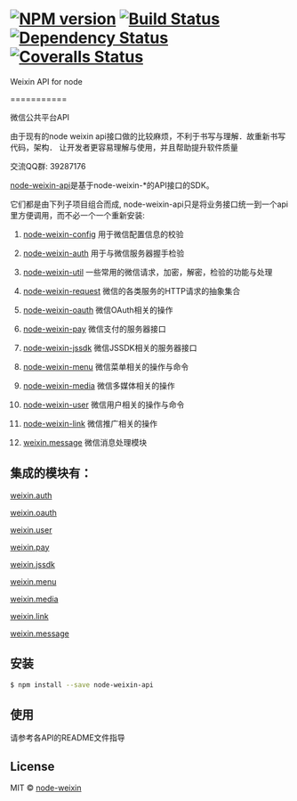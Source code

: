 #  [![NPM version][npm-image]][npm-url] [![Build Status][travis-image]][travis-url] [![Dependency Status][daviddm-image]][daviddm-url] [![Coveralls Status][coveralls-image]][coveralls-url]

Weixin API for node

===========

微信公共平台API

由于现有的node weixin api接口做的比较麻烦，不利于书写与理解．故重新书写代码，架构．
让开发者更容易理解与使用，并且帮助提升软件质量

交流QQ群: 39287176

[node-weixin-api](https://github.com/node-weixin/node-weixin-api)是基于node-weixin-*的API接口的SDK。

 它们都是由下列子项目组合而成, node-weixin-api只是将业务接口统一到一个api里方便调用，而不必一个一个重新安装:

 1. [node-weixin-config](https://github.com/node-weixin/node-weixin-config)
    用于微信配置信息的校验

 2. [node-weixin-auth](https://github.com/node-weixin/node-weixin-auth)
    用于与微信服务器握手检验

 3. [node-weixin-util](https://github.com/node-weixin/node-weixin-util)
    一些常用的微信请求，加密，解密，检验的功能与处理

 4. [node-weixin-request](https://github.com/node-weixin/node-weixin-request)
    微信的各类服务的HTTP请求的抽象集合

 5. [node-weixin-oauth](https://github.com/node-weixin/node-weixin-oauth)
    微信OAuth相关的操作

 6. [node-weixin-pay](https://github.com/node-weixin/node-weixin-pay)
    微信支付的服务器接口

 7. [node-weixin-jssdk](https://github.com/node-weixin/node-weixin-jssdk)
    微信JSSDK相关的服务器接口

 8. [node-weixin-menu](https://github.com/node-weixin/node-weixin-menu)
    微信菜单相关的操作与命令

 9. [node-weixin-media](https://github.com/node-weixin/node-weixin-media)
    微信多媒体相关的操作
    
 10. [node-weixin-user](https://github.com/node-weixin/node-weixin-user)
    微信用户相关的操作与命令

 11. [node-weixin-link](https://github.com/node-weixin/node-weixin-link)
    微信推广相关的操作
 12.  [weixin.message](https://github.com/node-weixin/node-weixin-message)
    微信消息处理模块
    
## 集成的模块有：

  [weixin.auth](https://github.com/node-weixin/node-weixin-auth)
  
  [weixin.oauth](https://github.com/node-weixin/node-weixin-oauth)
  
  [weixin.user](https://github.com/node-weixin/node-weixin-user)
  
  [weixin.pay](https://github.com/node-weixin/node-weixin-pay)
  
  [weixin.jssdk](https://github.com/node-weixin/node-weixin-jssdk)
  
  [weixin.menu](https://github.com/node-weixin/node-weixin-menu)
  
  [weixin.media](https://github.com/node-weixin/node-weixin-media)
  
  [weixin.link](https://github.com/node-weixin/node-weixin-link)
  
  [weixin.message](https://github.com/node-weixin/node-weixin-message)
  
## 安装

```sh
$ npm install --save node-weixin-api
```

## 使用

请参考各API的README文件指导


## License

MIT © [node-weixin](www.node-weixin.com)


[npm-image]: https://badge.fury.io/js/node-weixin-api.svg
[npm-url]: https://npmjs.org/package/node-weixin-api
[travis-image]: https://travis-ci.org/node-weixin/node-weixin-api.svg?branch=master
[travis-url]: https://travis-ci.org/node-weixin/node-weixin-api
[daviddm-image]: https://david-dm.org/node-weixin/node-weixin-api.svg?theme=shields.io
[daviddm-url]: https://david-dm.org/node-weixin/node-weixin-api
[coveralls-image]: https://coveralls.io/repos/node-weixin/node-weixin-api/badge.svg?branch=master&service=github
[coveralls-url]: https://coveralls.io/github/node-weixin/node-weixin-api?branch=master
